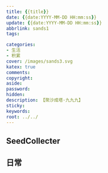 ```yaml
---
title: {{title}}
date: {{date:YYYY-MM-DD HH:mm:ss}}
update: {{date:YYYY-MM-DD HH:mm:ss}}
abbrlink: sands1
tags:

categories:
- 生活
- 积累
cover: /images/sands3.svg
katex: true
comments:
copyright:
aside: 
password:
hidden:
description: 【聚沙成塔·九九九】 
sticky: 
keywords:
root: ../../
---
```


## SeedCollecter


## 日常
